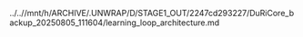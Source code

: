 ../..//mnt/h/ARCHIVE/.UNWRAP/D/STAGE1_OUT/2247cd293227/DuRiCore_backup_20250805_111604/learning_loop_architecture.md